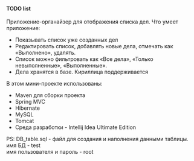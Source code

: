 <h4>TODO list</h4>
Приложение-органайзер для отображения списка дел. Что умеет приложение:
<ul>
<li>Показывать список уже созданных дел</li>
<li>Редактировать список, добавлять новые дела, отмечать как «Выполнено», удалять.</li>
<li>Список можно фильтровать как «Все дела», «Только невыполненные», «Выполненные».</li> 
<li>Дела хранятся в базе. Кириллица поддерживается</li>
</ul>
В этом мини-проекте использованы:
<ul>
<li>Maven для сборки проекта</li>
<li>Spring MVC</li>
<li>Hibernate</li>
<li>MySQL</li>
<li>Tomcat</li>
<li>Среда разработки - Intellij Idea Ultimate Edition</li>
</ul>
PS: DB_table.sql - файл для создания и наполнения данными таблицы.<br>
имя БД - test<br>
имя пользователя и пароль - root<br>
<br>


